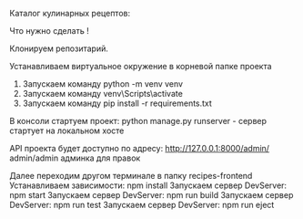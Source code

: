Каталог кулинарных рецептов:

Что нужно сделать !

Клонируем репозитарий.

Устанавливаем виртуальное окружение в корневой папке проекта
1. Запускаем команду python -m venv venv
2. Запускаем команду venv\Scripts\activate
3. Запускаем команду pip install -r requirements.txt

В консоли стартуем проект:
python manage.py runserver - сервер стартует на локальном хосте

API проекта будет доступно по адресу:
http://127.0.0.1:8000/admin/  admin/admin админка для правок


Далее переходим другом терминале в папку recipes-frontend 
Устанавливаем зависимости: npm install
Запускаем сервер DevServer: npm start
Запускаем сервер DevServer: npm run build
Запускаем сервер DevServer: npm run test
Запускаем сервер DevServer: npm run eject

